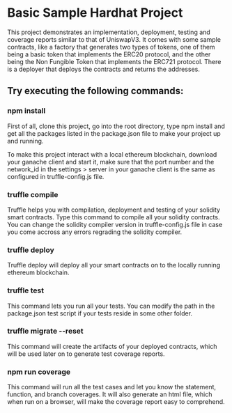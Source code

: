 # Basic Sample Hardhat Project

This project demonstrates an implementation, deployment, testing and coverage reports similar to that of UniswapV3. It comes with some sample contracts, like a factory that generates two types of tokens, one of them being a basic token that implements the ERC20 protocol, and the other being the Non Fungible Token that implements the ERC721 protocol. There is a deployer that deploys the contracts and returns the addresses.

## Try executing the following commands:

### npm install
First of all, clone this project, go into the root directory, type npm install and get all the packages listed in the package.json file to make your project up and running.

To make this project interact with a local ethereum blockchain, download your ganache client and start it, make sure that the port number and the network_id in the settings > server in your ganache client is the same as configured in truffle-config.js file.

### truffle compile
Truffle helps you with compilation, deployment and testing of your solidity smart contracts. Type this command to compile all your solidity contracts. You can change the solidity compiler version in truffle-config.js file in case you come accross any errors regrading the solidity compiler.

### truffle deploy
Truffle deploy will deploy all your smart contracts on to the locally running ethereum blockchain.

### truffle test
This command lets you run all your tests. You can modify the path in the package.json test script if your tests reside in some other folder.

### truffle migrate --reset
This command will create the artifacts of your deployed contracts, which will be used later on to generate test coverage reports.

### npm run coverage
This command will run all the test cases and let you know the statement, function, and branch coverages. It will also generate an html file, which when run on a browser, will make the coverage report easy to comprehend.



